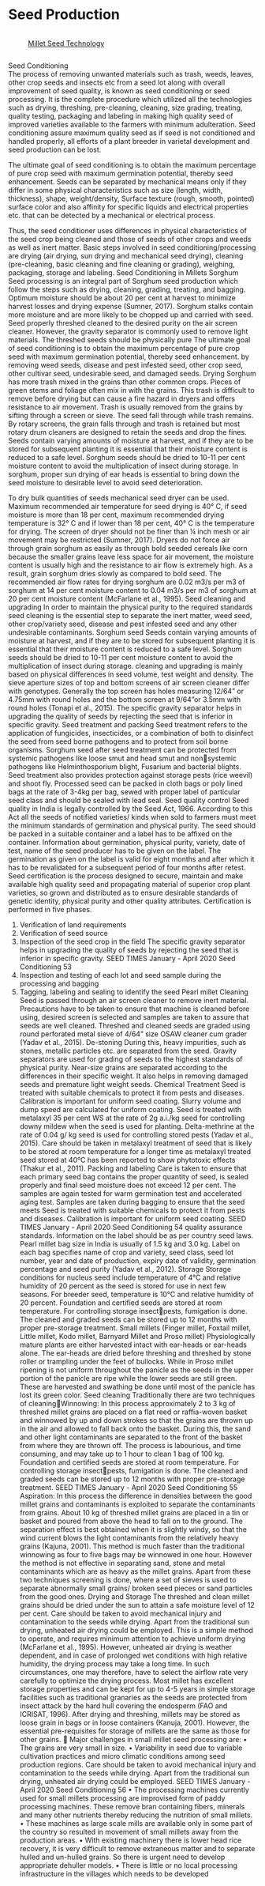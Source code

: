 # Seed Production

<figure><img src="../../../.gitbook/assets/image (52).png" alt=""><figcaption><p><a href="https://www.millets.res.in/books/Part-1.pdf">Millet Seed Technology</a></p></figcaption></figure>

<figure><img src="../../../.gitbook/assets/image (32).png" alt=""><figcaption></figcaption></figure>

Seed Conditioning \
The process of removing unwanted materials such as trash, weeds, leaves, other crop seeds and insects etc from a seed lot along with overall improvement of seed quality, is known as seed conditioning or seed processing. It is the complete procedure which utilized all the technologies such as drying, threshing, pre-cleaning, cleaning, size grading, treating, quality testing, packaging and labeling in making high quality seed of improved varieties available to the farmers with minimum adulteration. Seed conditioning assure maximum quality seed as if seed is not conditioned and handled properly, all efforts of a plant breeder in varietal development and seed production can be lost.&#x20;

The ultimate goal of seed conditioning is to obtain the maximum percentage of pure crop seed with maximum germination potential, thereby seed enhancement. Seeds can be separated by mechanical means only if they differ in some physical characteristics such as size (length, width, thickness), shape, weight/density, Surface texture (rough, smooth, pointed) surface color and also affinity for specific liquids and electrical properties etc. that can be detected by a mechanical or electrical process.&#x20;

Thus, the seed conditioner uses differences in physical characteristics of the seed crop being cleaned and those of seeds of other crops and weeds as well as inert matter. Basic steps involved in seed conditioning/processing are drying (air drying, sun drying and mechanical seed drying), cleaning (pre-cleaning, basic cleaning and fine cleaning or grading), weighing, packaging, storage and labeling. Seed Conditioning in Millets Sorghum Seed processing is an integral part of Sorghum seed production which follow the steps such as drying, cleaning, grading, treating, and bagging. Optimum moisture should be about 20 per cent at harvest to minimize harvest losses and drying expense (Sumner, 2017). Sorghum stalks contain more moisture and are more likely to be chopped up and carried with seed. Seed properly threshed cleaned to the desired purity on the air screen cleaner. However, the gravity separator is commonly used to remove light materials. The threshed seeds should be physically pure The ultimate goal of seed conditioning is to obtain the maximum percentage of pure crop seed with maximum germination potential, thereby seed enhancement.  by removing weed seeds, disease and pest infested seed, other crop seed, other cultivar seed, undesirable seed, and damaged seeds. Drying Sorghum has more trash mixed in the grains than other common crops. Pieces of green stems and foliage often mix in with the grains. This trash is difficult to remove before drying but can cause a fire hazard in dryers and offers resistance to air movement. Trash is usually removed from the grains by sifting through a screen or sieve. The seed fall through while trash remains. By rotary screens, the grain falls through and trash is retained but most rotary drum cleaners are designed to retain the seeds and drop the fines. Seeds contain varying amounts of moisture at harvest, and if they are to be stored for subsequent planting it is essential that their moisture content is reduced to a safe level. Sorghum seeds should be dried to 10-11 per cent moisture content to avoid the multiplication of insect during storage. In sorghum, proper sun drying of ear heads is essential to bring down the seed moisture to desirable level to avoid seed deterioration.&#x20;

To dry bulk quantities of seeds mechanical seed dryer can be used. Maximum recommended air temperature for seed drying is 40° C, if seed moisture is more than 18 per cent, maximum recommended drying temperature is 32° C and if lower than 18 per cent, 40° C is the temperature for drying. The screen of dryer should not be finer than ¼ inch mesh or air movement may be restricted (Sumner, 2017). Dryers do not force air through grain sorghum as easily as through bold seeded cereals like corn because the smaller grains leave less space for air movement, the moisture content is usually high and the resistance to air flow is extremely high. As a result, grain sorghum dries slowly as compared to bold seed. The recommended air flow rates for drying sorghum are 0.02 m3/s per m3 of sorghum at 14 per cent moisture content to 0.04 m3/s per m3 of sorghum at 20 per cent moisture content (McFarlane et al., 1995). Seed cleaning and upgrading In order to maintain the physical purity to the required standards seed cleaning is the essential step to separate the inert matter, weed seed, other crop/variety seed, disease and pest infested seed and any other undesirable contaminants. Sorghum seed Seeds contain varying amounts of moisture at harvest, and if they are to be stored for subsequent planting it is essential that their moisture content is reduced to a safe level. Sorghum seeds should be dried to 10-11 per cent moisture content to avoid the multiplication of insect during storage. cleaning and upgrading is mainly based on physical differences in seed volume, test weight and density. The sieve aperture sizes of top and bottom screens of air screen cleaner differ with genotypes. Generally the top screen has holes measuring 12/64” or 4.75mm with round holes and the bottom screen at 9/64”or 3.5mm with round holes (Tonapi et al., 2015). The specific gravity separator helps in upgrading the quality of seeds by rejecting the seed that is inferior in specific gravity. Seed treatment and packing Seed treatment refers to the application of fungicides, insecticides, or a combination of both to disinfect the seed from seed borne pathogens and to protect from soil borne organisms. Sorghum seed after seed treatment can be protected from systemic pathogens like loose smut and head smut and nonsystemic pathogens like Helminthosporium blight, Fusarium and bacterial blights. Seed treatment also provides protection against storage pests (rice weevil) and shoot fly. Processed seed can be packed in cloth bags or poly lined bags at the rate of 3-4kg per bag, sewed with proper label of particular seed class and should be sealed with lead seal. Seed quality control Seed quality in India is legally controlled by the Seed Act, 1966. According to this Act all the seeds of notified varieties/ kinds when sold to farmers must meet the minimum standards of germination and physical purity. The seed should be packed in a suitable container and a label has to be affixed on the container. Information about germination, physical purity, variety, date of test, name of the seed producer has to be given on the label. The germination as given on the label is valid for eight months and after which it has to be revalidated for a subsequent period of four months after retest. Seed certification is the process designed to secure, maintain and make available high quality seed and propagating material of superior crop plant varieties, so grown and distributed as to ensure desirable standards of genetic identity, physical purity and other quality attributes. Certification is performed in five phases.

1. Verification of land requirements
2. Verification of seed source
3. Inspection of the seed crop in the field The specific gravity separator helps in upgrading the quality of seeds by rejecting the seed that is inferior in specific gravity. SEED TIMES January - April 2020 Seed Conditioning 53
4. Inspection and testing of each lot and seed sample during the processing and bagging
5. Tagging, labeling and sealing to identify the seed Pearl millet Cleaning Seed is passed through an air screen cleaner to remove inert material. Precautions have to be taken to ensure that machine is cleaned before using, desired screen is selected and samples are taken to assure that seeds are well cleaned. Threshed and cleaned seeds are graded using round perforated metal sieve of 4/64” size OSAW cleaner cum grader (Yadav et al., 2015). De-stoning During this, heavy impurities, such as stones, metallic particles etc. are separated from the seed. Gravity separators are used for grading of seeds to the highest standards of physical purity. Near-size grains are separated according to the differences in their specific weight. It also helps in removing damaged seeds and premature light weight seeds. Chemical Treatment Seed is treated with suitable chemicals to protect it from pests and diseases. Calibration is important for uniform seed coating. Slurry volume and dump speed are calculated for uniform coating. Seed is treated with metalaxyl 35 per cent WS at the rate of 2g a.i./kg seed for controlling downy mildew when the seed is used for planting. Delta-methrine at the rate of 0.04 g/ kg seed is used for controlling stored pests (Yadav et al., 2015). Care should be taken in metalaxyl treatment of seed that is likely to be stored at room temperature for a longer time as metalaxyl treated seed stored at 40°C has been reported to show phytotoxic effects (Thakur et al., 2011). Packing and labeling Care is taken to ensure that each primary seed bag contains the proper quantity of seed, is sealed properly and final seed moisture does not exceed 12 per cent. The samples are again tested for warm germination test and accelerated aging test. Samples are taken during bagging to ensure that the seed meets Seed is treated with suitable chemicals to protect it from pests and diseases. Calibration is important for uniform seed coating. SEED TIMES January - April 2020 Seed Conditioning 54 quality assurance standards. Information on the label should be as per country seed laws. Pearl millet bag size in India is usually of 1.5 kg and 3.0 kg. Label on each bag specifies name of crop and variety, seed class, seed lot number, year and date of production, expiry date of validity, germination percentage and seed purity (Yadav et al., 2012). Storage Storage conditions for nucleus seed include temperature of 4°C and relative humidity of 20 percent as the seed is stored for use in next few seasons. For breeder seed, temperature is 10°C and relative humidity of 20 percent. Foundation and certified seeds are stored at room temperature. For controlling storage insectpests, fumigation is done. The cleaned and graded seeds can be stored up to 12 months with proper pre-storage treatment. Small millets (Finger millet, Foxtail millet, Little millet, Kodo millet, Barnyard Millet and Proso millet) Physiologically mature plants are either harvested intact with ear-heads or ear-heads alone. The ear-heads are dried before threshing and threshed by stone roller or trampling under the feet of bullocks. While in Proso millet ripening is not uniform throughout the panicle as the seeds in the upper portion of the panicle are ripe while the lower seeds are still green. These are harvested and swathing be done until most of the panicle has lost its green color. Seed cleaning Traditionally there are two techniques of cleaningWinnowing: In this process approximately 2 to 3 kg of threshed millet grains are placed on a flat reed or raffia-woven basket and winnowed by up and down strokes so that the grains are thrown up in the air and allowed to fall back onto the basket. During this, the sand and other light contaminants are separated to the front of the basket from where they are thrown off. The process is labourious, and time consuming, and may take up to 1 hour to clean 1 bag of 100 kg. Foundation and certified seeds are stored at room temperature. For controlling storage insectpests, fumigation is done. The cleaned and graded seeds can be stored up to 12 months with proper pre-storage treatment. SEED TIMES January - April 2020 Seed Conditioning 55 Aspiration: In this process the difference in densities between the good millet grains and contaminants is exploited to separate the contaminants from grains. About 10 kg of threshed millet grains are placed in a tin or basket and poured from above the head to fall on to the ground. The separation effect is best obtained when it is slightly windy, so that the wind current blows the light contaminants from the relatively heavy grains (Kajuna, 2001). This method is much faster than the traditional winnowing as four to five bags may be winnowed in one hour. However the method is not effective in separating sand, stone and metal contaminants which are as heavy as the millet grains. Apart from these two techniques screening is done, where a set of sieves is used to separate abnormally small grains/ broken seed pieces or sand particles from the good ones. Drying and Storage The threshed and clean millet grains should be dried under the sun to attain a safe moisture level of 12 per cent. Care should be taken to avoid mechanical injury and contamination to the seeds while drying. Apart from the traditional sun drying, unheated air drying could be employed. This is a simple method to operate, and requires minimum attention to achieve uniform drying (McFarlane et al., 1995). However, unheated air drying is weather dependent, and in case of prolonged wet conditions with high relative humidity, the drying process may take a long time. In such circumstances, one may therefore, have to select the airflow rate very carefully to optimize the drying process. Most millet has excellent storage properties and can be kept for up to 4-5 years in simple storage facilities such as traditional granaries as the seeds are protected from insect attack by the hard hull covering the endosperm (FAO and ICRISAT, 1996). After drying and threshing, millets may be stored as loose grain in bags or in loose containers (Kanuja, 2001). However, the essential pre-requisites for storage of millets are the same as those for other grains.  Major challenges in small millet seed processing are: • The grains are very small in size. • Variability in seed due to variable cultivation practices and micro climatic conditions among seed production regions. Care should be taken to avoid mechanical injury and contamination to the seeds while drying. Apart from the traditional sun drying, unheated air drying could be employed. SEED TIMES January - April 2020 Seed Conditioning 56 • The processing machines currently used for small millets processing are improvised form of paddy processing machines. These remove bran containing fibers, minerals and many other nutrients thereby reducing the nutrition of small millets. • These machines as large scale mills are available only in some part of the country so resulted in movement of small millets away from the production areas. • With existing machinery there is lower head rice recovery, it is very difficult to remove extraneous matter and to separate hulled and un-hulled grains. So there is urgent need to develop appropriate dehuller models. • There is little or no local processing infrastructure in the villages which needs to be developed
